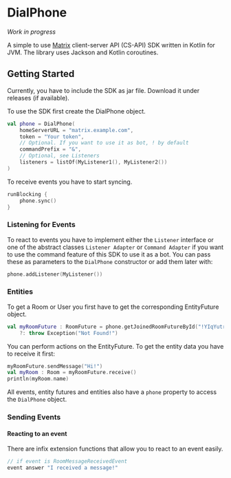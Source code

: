 # DialPhone

*Work in progress*

A simple to use [Matrix](https://matrix.org/) client-server API (CS-API) SDK written in Kotlin for JVM.
The library uses Jackson and Kotlin coroutines.

## Getting Started

Currently, you have to include the SDK as jar file. Download it under releases (if available).

To use the SDK first create the DialPhone object.
```kotlin
val phone = DialPhone(
    homeServerURL = "matrix.example.com",
    token = "Your token",
    // Optional. If you want to use it as bot, ! by default
    commandPrefix = "&",
    // Optional, see Listeners
    listeners = listOf(MyListener1(), MyListener2())
)
```

To receive events you have to start syncing.

```kotlin
runBlocking {
    phone.sync()
}
```
### Listening for Events

To react to events you have to implement either the `Listener` interface
or one of the abstract classes `Listener Adapter` or `Command Adapter` if you want to use
the command feature of this SDK to use it as a bot.
You can pass these as parameters to the `DialPhone` constructor or add them later with:

```kotlin
phone.addListener(MyListener())
```

### Entities

To get a Room or User you first have to get the corresponding EntityFuture object.
```kotlin
val myRoomFuture : RoomFuture = phone.getJoinedRoomFutureById("!YIqYutrrBUdGDombnI:mtorials.de")
    ?: throw Exception("Not Found!")
```
You can perform actions on the EntityFuture. To get the entity data you have to receive it first:
```kotlin
myRoomFuture.sendMessage("Hi!")
val myRoom : Room = myRoomFuture.receive()
println(myRoom.name)
```
All events, entity futures and entities also have a `phone` property to access the `DialPhone` object.

### Sending Events

#### Reacting to an event

There are infix extension functions that allow you to react to an event easily.

```kotlin
// if event is RoomMessageReceivedEvent
event answer "I received a message!"
```
